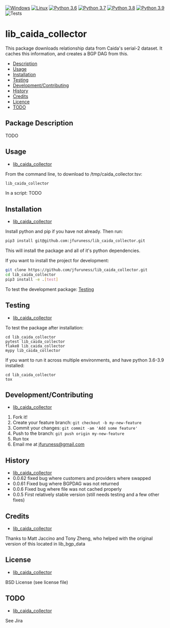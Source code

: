 [![Windows](https://svgshare.com/i/ZhY.svg)](https://svgshare.com/i/ZhY.svg)
[![Linux](https://svgshare.com/i/Zhy.svg)](https://svgshare.com/i/Zhy.svg)
[![Python 3.6](https://img.shields.io/badge/python-3.6-blue.svg)](https://www.python.org/downloads/release/python-360/)
[![Python 3.7](https://img.shields.io/badge/python-3.7-blue.svg)](https://www.python.org/downloads/release/python-370/)
[![Python 3.8](https://img.shields.io/badge/python-3.8-blue.svg)](https://www.python.org/downloads/release/python-380/)
[![Python 3.9](https://img.shields.io/badge/python-3.9-blue.svg)](https://www.python.org/downloads/release/python-390/)
![Tests](https://github.com/jfuruness/lib_caida_collector/actions/workflows/tests.yml/badge.svg)

# lib\_caida\_collector
This package downloads relationship data from Caida's serial-2 dataset. It caches this information, and creates a BGP DAG from this.

* [Description](#package-description)
* [Usage](#usage)
* [Installation](#installation)
* [Testing](#testing)
* [Development/Contributing](#developmentcontributing)
* [History](#history)
* [Credits](#credits)
* [Licence](#license)
* [TODO](#todo)

## Package Description

TODO

## Usage
* [lib\_caida\_collector](#lib_caida_collector)

From the command line, to download to /tmp/caida_collector.tsv:

```bash
lib_caida_collector
```

In a script:
TODO

## Installation
* [lib\_caida\_collector](#lib_caida_collector)

Install python and pip if you have not already. Then run:

```bash
pip3 install git@github.com:jfuruness/lib_caida_collector.git
```

This will install the package and all of it's python dependencies.

If you want to install the project for development:
```bash
git clone https://github.com/jfuruness/lib_caida_collector.git
cd lib_caida_collector
pip3 install -e .[test]
```

To test the development package: [Testing](#testing)


## Testing
* [lib\_caida\_collector](#lib_caida_collector)

To test the package after installation:

```
cd lib_caida_collector
pytest lib_caida_collector
flake8 lib_caida_collector
mypy lib_caida_collector
```

If you want to run it across multiple environments, and have python 3.6-3.9 installed:

```
cd lib_caida_collector
tox
```


## Development/Contributing
* [lib\_caida\_collector](#lib_caida_collector)

1. Fork it!
2. Create your feature branch: `git checkout -b my-new-feature`
3. Commit your changes: `git commit -am 'Add some feature'`
4. Push to the branch: `git push origin my-new-feature`
5. Run tox
6. Email me at jfuruness@gmail.com

## History
* [lib\_caida\_collector](#lib_caida_collector)
* 0.0.62 fixed bug where customers and providers where swapped
* 0.0.61 Fixed bug where BGPDAG was not returned
* 0.0.6 Fixed bug where file was not cached properly
* 0.0.5 First relatively stable version (still needs testing and a few other fixes)

## Credits
* [lib\_caida\_collector](#lib_caida_collector)

Thanks to Matt Jaccino and Tony Zheng, who helped with the original version of this located in lib_bgp_data

## License
* [lib\_caida\_collector](#lib_caida_collector)

BSD License (see license file)

## TODO
* [lib\_caida\_collector](#lib_caida_collector)

See Jira
